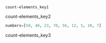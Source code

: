 ```ngMeta
count-elements_key1
```

count-elements_key2


```python
numbers=[50, 40, 23, 70, 56, 12, 5, 10, 7]
```
count-elements_key3
